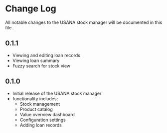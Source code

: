 # Change Log

All notable changes to the USANA stock manager will be documented in this file.

## 0.1.1

- Viewing and editing loan records
- Viewing loan summary
- Fuzzy search for stock view

## 0.1.0

- Initial release of the USANA stock manager
- functionality includes:
  - Stock management
  - Product catalog
  - Value overview dashboard
  - Configuration settings
  - Adding loan records